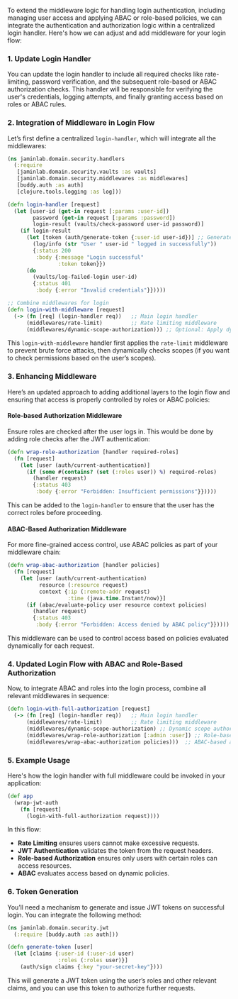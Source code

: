 To extend the middleware logic for handling login authentication, including managing user access and applying ABAC or role-based policies, we can integrate the authentication and authorization logic within a centralized login handler. Here's how we can adjust and add middleware for your login flow:

### 1. **Update Login Handler**

You can update the login handler to include all required checks like rate-limiting, password verification, and the subsequent role-based or ABAC authorization checks. This handler will be responsible for verifying the user's credentials, logging attempts, and finally granting access based on roles or ABAC rules.

### 2. **Integration of Middleware in Login Flow**

Let’s first define a centralized `login-handler`, which will integrate all the middlewares:

```clojure
(ns jaminlab.domain.security.handlers
  (:require
   [jaminlab.domain.security.vaults :as vaults]
   [jaminlab.domain.security.middlewares :as middlewares]
   [buddy.auth :as auth]
   [clojure.tools.logging :as log]))

(defn login-handler [request]
  (let [user-id (get-in request [:params :user-id])
        password (get-in request [:params :password])
        login-result (vaults/check-password user-id password)]
    (if login-result
      (let [token (auth/generate-token {:user-id user-id})] ;; Generate JWT token after successful login
        (log/info (str "User " user-id " logged in successfully"))
        {:status 200
         :body {:message "Login successful"
                :token token}})
      (do
        (vaults/log-failed-login user-id)
        {:status 401
         :body {:error "Invalid credentials"}}))))

;; Combine middlewares for login
(defn login-with-middleware [request]
  (-> (fn [req] (login-handler req))   ;; Main login handler
      (middlewares/rate-limit)         ;; Rate limiting middleware
      (middlewares/dynamic-scope-authorization))) ;; Optional: Apply dynamic scope authorization
```

This `login-with-middleware` handler first applies the `rate-limit` middleware to prevent brute force attacks, then dynamically checks scopes (if you want to check permissions based on the user’s scopes).

### 3. **Enhancing Middleware**

Here’s an updated approach to adding additional layers to the login flow and ensuring that access is properly controlled by roles or ABAC policies:

#### Role-based Authorization Middleware

Ensure roles are checked after the user logs in. This would be done by adding role checks after the JWT authentication:

```clojure
(defn wrap-role-authorization [handler required-roles]
  (fn [request]
    (let [user (auth/current-authentication)]
      (if (some #(contains? (set (:roles user)) %) required-roles)
        (handler request)
        {:status 403
         :body {:error "Forbidden: Insufficient permissions"}}))))
```

This can be added to the `login-handler` to ensure that the user has the correct roles before proceeding.

#### ABAC-Based Authorization Middleware

For more fine-grained access control, use ABAC policies as part of your middleware chain:

```clojure
(defn wrap-abac-authorization [handler policies]
  (fn [request]
    (let [user (auth/current-authentication)
          resource (:resource request)
          context {:ip (:remote-addr request)
                   :time (java.time.Instant/now)}]
      (if (abac/evaluate-policy user resource context policies)
        (handler request)
        {:status 403
         :body {:error "Forbidden: Access denied by ABAC policy"}}))))
```

This middleware can be used to control access based on policies evaluated dynamically for each request.

### 4. **Updated Login Flow with ABAC and Role-Based Authorization**

Now, to integrate ABAC and roles into the login process, combine all relevant middlewares in sequence:

```clojure
(defn login-with-full-authorization [request]
  (-> (fn [req] (login-handler req))   ;; Main login handler
      (middlewares/rate-limit)         ;; Rate limiting middleware
      (middlewares/dynamic-scope-authorization) ;; Dynamic scope authorization
      (middlewares/wrap-role-authorization [:admin :user]) ;; Role-based access control
      (middlewares/wrap-abac-authorization policies)))  ;; ABAC-based access control
```

### 5. **Example Usage**

Here's how the login handler with full middleware could be invoked in your application:

```clojure
(def app
  (wrap-jwt-auth
    (fn [request]
      (login-with-full-authorization request))))
```

In this flow:
- **Rate Limiting** ensures users cannot make excessive requests.
- **JWT Authentication** validates the token from the request headers.
- **Role-based Authorization** ensures only users with certain roles can access resources.
- **ABAC** evaluates access based on dynamic policies.

### 6. **Token Generation**

You’ll need a mechanism to generate and issue JWT tokens on successful login. You can integrate the following method:

```clojure
(ns jaminlab.domain.security.jwt
  (:require [buddy.auth :as auth]))

(defn generate-token [user]
  (let [claims {:user-id (:user-id user)
                :roles (:roles user)}]
    (auth/sign claims {:key "your-secret-key"})))
```

This will generate a JWT token using the user’s roles and other relevant claims, and you can use this token to authorize further requests.
